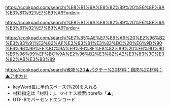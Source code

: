 https://cookpad.com/search/%E8%B1%9A%E8%82%89%20%E6%8F%9A%E3%81%92%E7%89%A9?order=


https://cookpad.com/search/%E8%B1%9A%E8%82%89%20%E6%8F%9A%E3%81%92%E7%89%A9?order=

https://cookpad.com/search/%E7%85%AE%E7%89%A9%20%E2%96%B2%E3%83%91%E3%82%AF%E3%83%81%E3%83%BC%20%E6%9D%90%E6%96%99%EF%BC%9A%E9%B6%8F%E8%82%89%20%E6%9D%90%E6%96%99%EF%BC%9A%E2%96%B2%E3%82%A2%E3%83%9C%E3%82%AB%E3%83%89

https://cookpad.com/search/煮物%20▲パクチー%20材料：鶏肉%20材料：▲アボカド

- keyWord毎に半角スペース(%20)を入れる
- 材料指定は「材料：」、マイナス検索はprefix「▲」
- UTF-8でパーセントエンコード
